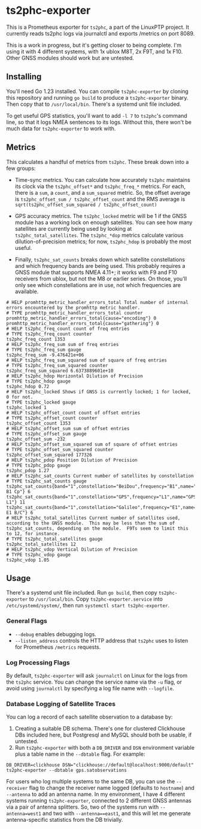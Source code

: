 # ts2phc-exporter

This is a Prometheus exporter for `ts2phc`, a part of the LinuxPTP
project.  It currently reads ts2phc logs via journalctl and exports
/metrics on port 8089.

This is a work in progress, but it's getting closer to being complete.
I'm using it with 4 different systems, with 1x ublox M8T, 2x F9T, and
1x F10.  Other GNSS modules should work but are untested.

## Installing

You'll need Go 1.23 installed.  You can compile `ts2phc-exporter` by
cloning this repository and running `go build` to produce a
`ts2phc-exporter` binary.  Then copy that to `/usr/local/bin`.
There's a systemd unit file included.

To get useful GPS statistics, you'll want to add `-l 7` to `ts2phc`'s
command line, so that it logs NMEA sentences to its logs.  Without
this, there won't be much data for `ts2phc-exporter` to work with.

## Metrics

This calculates a handful of metrics from `ts2phc`.  These break down into a few groups:

- Time-sync metrics.  You can calculate how accurately `ts2phc`
  maintains its clock via the `ts2phc_offset*` and `ts2phc_freq_*`
  metrics.  For each, there is a `sum`, a `count`, and a `sum_squared`
  metric.  So, the offset average is `ts2phc_offset_sum /
  ts2phc_offset_count` and the RMS average is
  `sqrt(ts2phc_offset_sum_squared / ts2phc_offset_count)`
  
- GPS accuracy metrics.  The `ts2phc_locked` metric will be 1 if the
  GNSS module has a working lock on enough satellites.  You can see
  how many satellites are currently being used by looking at
  `ts2phc_total_satellites`.  The `ts2phc_*dop` metrics calculate
  various dilution-of-precision metrics; for now, `ts2phc_hdop` is
  probably the most useful.
  
- Finally, `ts2phc_sat_counts` breaks down which satellite
  constellations and which frequency bands are being used.  This
  probably requires a GNSS module that supports NMEA 4.11+; it works
  with F9 and F10 receivers from ublox, but not the M8 or earlier
  series.  On those, you'll only see which constellations are in use,
  not which frequencies are available.

```
# HELP promhttp_metric_handler_errors_total Total number of internal errors encountered by the promhttp metric handler.
# TYPE promhttp_metric_handler_errors_total counter
promhttp_metric_handler_errors_total{cause="encoding"} 0
promhttp_metric_handler_errors_total{cause="gathering"} 0
# HELP ts2phc_freq_count count of freq entries
# TYPE ts2phc_freq_count counter
ts2phc_freq_count 1353
# HELP ts2phc_freq_sum sum of freq entries
# TYPE ts2phc_freq_sum gauge
ts2phc_freq_sum -9.476421e+06
# HELP ts2phc_freq_sum_squared sum of square of freq entries
# TYPE ts2phc_freq_sum_squared counter
ts2phc_freq_sum_squared 6.6373889601e+10
# HELP ts2phc_hdop Horizontal Dilution of Precision
# TYPE ts2phc_hdop gauge
ts2phc_hdop 0.72
# HELP ts2phc_locked Shows if GNSS is currently locked; 1 for locked, 0 for not.
# TYPE ts2phc_locked gauge
ts2phc_locked 1
# HELP ts2phc_offset_count count of offset entries
# TYPE ts2phc_offset_count counter
ts2phc_offset_count 1353
# HELP ts2phc_offset_sum sum of offset entries
# TYPE ts2phc_offset_sum gauge
ts2phc_offset_sum -232
# HELP ts2phc_offset_sum_squared sum of square of offset entries
# TYPE ts2phc_offset_sum_squared counter
ts2phc_offset_sum_squared 177326
# HELP ts2phc_pdop Position Dilution of Precision
# TYPE ts2phc_pdop gauge
ts2phc_pdop 1.27
# HELP ts2phc_sat_counts Current number of satellites by constellation
# TYPE ts2phc_sat_counts gauge
ts2phc_sat_counts{band="1",constellation="BeiDou",frequency="B1",name="BeiDou B1 Cp"} 6
ts2phc_sat_counts{band="1",constellation="GPS",frequency="L1",name="GPS L1"} 11
ts2phc_sat_counts{band="1",constellation="Galileo",frequency="E1",name="Galileo E1 B/C"} 6
# HELP ts2phc_total_satellites Current number of satellites used, according to the GNSS module.  This may be less than the sum of ts2phc_sat_counts, depending on the module.  F9Ts seem to limit this to 12, for instance.
# TYPE ts2phc_total_satellites gauge
ts2phc_total_satellites 12
# HELP ts2phc_vdop Vertical Dilution of Precision
# TYPE ts2phc_vdop gauge
ts2phc_vdop 1.05
```

## Usage

There's a systemd unit file included.  Run `go build`, then copy
`ts2phc-exporter` to `/usr/local/bin`.  Copy `ts2phc-exporter.service`
into `/etc/systemd/system/`, then run `systemctl start
ts2phc-exporter`.

### General Flags

* `--debug` enables debugging logs.
* `--listen_address` controls the HTTP address that `ts2phc` uses to
  listen for Prometheus `/metrics` requests.

### Log Processing Flags

By default, `ts2phc-exporter` will ask `journalctl` on Linux for the
logs from the `ts2phc` service.  You can change the service name via
the `-u` flag, or avoid using `journalctl` by specifying a log file
name with `--logfile`.

### Database Logging of Satellite Traces

You can log a record of each satellite observation to a database by:

1.  Creating a suitable DB schema.  There's one for clustered
    Clickhouse DBs included here, but Postgresql and MySQL should both
    be usable, if untested.
2.  Run `ts2phc-exporter` with both a `DB_DRIVER` and `DSN` environment variable plus a table name in the `--dbtable` flag.  For example:

```
DB_DRIVER=clickhouse DSN="clickhouse://default@localhost:9000/default" ts2phc-exporter --dbtable gps.satobservations
```

For users who log multiple systems to the same DB, you can use the
`--receiver` flag to change the receiver name logged (defaults to
`hostname`) and `--antenna` to add an antenna name.  In my
environment, I have 4 different systems running `ts2phc-exporter`,
connected to 2 different GNSS antennas via a pair of antenna
splitters.  So, two of the systems run with `--antenna=west1` and two
with `--antenna==east1`, and this will let me generate
antenna-specific statistics from the DB trivially.
